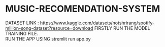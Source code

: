# MUSIC-RECOMENDATION-SYSTEM
DATASET LINK : https://www.kaggle.com/datasets/notshrirang/spotify-million-song-dataset?resource=download
FIRSTLY RUN THE MODEL TRAINING FILE.<BR>
RUN THE APP USING stremlit run app.py

